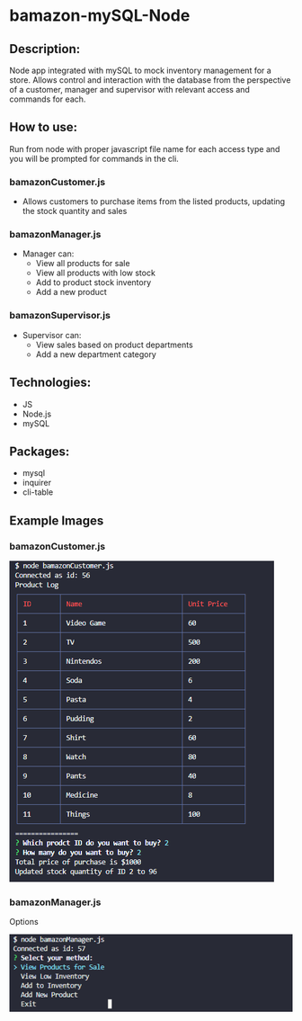 # bamazon-mySQL-Node

## Description:
Node app integrated with mySQL to mock inventory management for a store. Allows control and interaction with the database from the perspective of a customer, manager and supervisor with relevant access and commands for each.

## How to use:
Run from node with proper javascript file name for each access type and you will be prompted for commands in the cli.

### bamazonCustomer.js
- Allows customers to purchase items from the listed products, updating the stock quantity and sales

### bamazonManager.js
- Manager can:
  - View all products for sale
  - View all products with low stock
  - Add to product stock inventory
  - Add a new product

### bamazonSupervisor.js
- Supervisor can:
  - View sales based on product departments
  - Add a new department category

## Technologies: 
- JS
- Node.js
- mySQL

## Packages:
- mysql
- inquirer
- cli-table

## Example Images

### bamazonCustomer.js
![customer](/RM_images/customer.PNG)

### bamazonManager.js
Options

![customer](/RM_images/manSelect.PNG)




